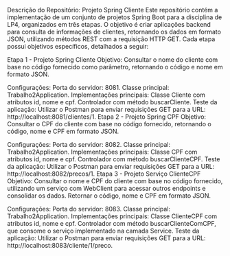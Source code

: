Descrição do Repositório: Projeto Spring Cliente
Este repositório contém a implementação de um conjunto de projetos Spring Boot para a disciplina de LP4, organizados em três etapas. O objetivo é criar aplicações backend para consulta de informações de clientes, retornando os dados em formato JSON, utilizando métodos REST com a requisição HTTP GET. Cada etapa possui objetivos específicos, detalhados a seguir:

Etapa 1 - Projeto Spring Cliente
Objetivo: Consultar o nome do cliente com base no código fornecido como parâmetro, retornando o código e nome em formato JSON.

Configurações:
Porta do servidor: 8081.
Classe principal: Trabalho2Application.
Implementações principais:
Classe Cliente com atributos id, nome e cpf.
Controlador com método buscarCliente.
Teste da aplicação: Utilizar o Postman para enviar requisições GET para a URL:
http://localhost:8081/clientes/1.
Etapa 2 - Projeto Spring CPF
Objetivo: Consultar o CPF do cliente com base no código fornecido, retornando o código, nome e CPF em formato JSON.

Configurações:
Porta do servidor: 8082.
Classe principal: Trabalho2Application.
Implementações principais:
Classe CPF com atributos id, nome e cpf.
Controlador com método buscarClienteCPF.
Teste da aplicação: Utilizar o Postman para enviar requisições GET para a URL:
http://localhost:8082/precos/1.
Etapa 3 - Projeto Serviço ClienteCPF
Objetivo: Consultar o nome e CPF do cliente com base no código fornecido, utilizando um serviço com WebClient para acessar outros endpoints e consolidar os dados. Retornar o código, nome e CPF em formato JSON.

Configurações:
Porta do servidor: 8083.
Classe principal: Trabalho2Application.
Implementações principais:
Classe ClienteCPF com atributos id, nome e cpf.
Controlador com método buscarClienteComCPF, que consome o serviço implementado na camada Service.
Teste da aplicação: Utilizar o Postman para enviar requisições GET para a URL:
http://localhost:8083/cliente/1/preco.

